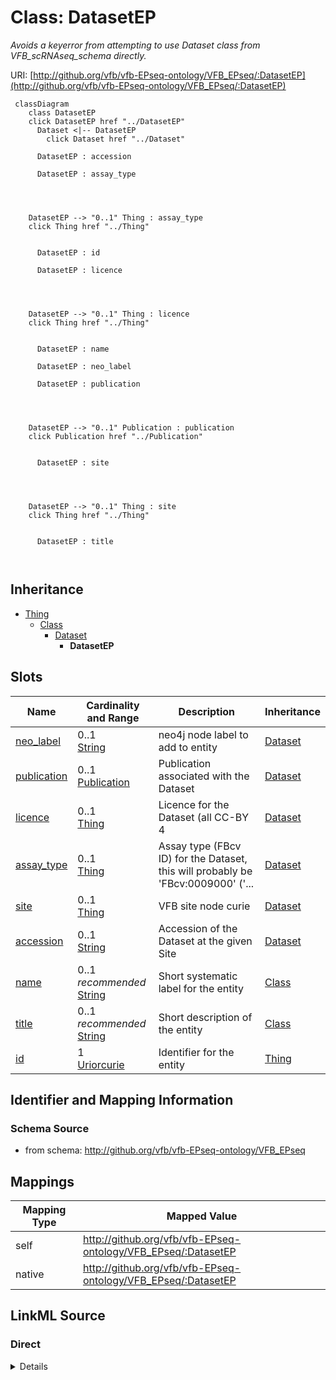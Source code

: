 

# Class: DatasetEP


_Avoids a keyerror from attempting to use Dataset class from VFB_scRNAseq_schema directly._





URI: [http://github.org/vfb/vfb-EPseq-ontology/VFB_EPseq/:DatasetEP](http://github.org/vfb/vfb-EPseq-ontology/VFB_EPseq/:DatasetEP)






```mermaid
 classDiagram
    class DatasetEP
    click DatasetEP href "../DatasetEP"
      Dataset <|-- DatasetEP
        click Dataset href "../Dataset"
      
      DatasetEP : accession
        
      DatasetEP : assay_type
        
          
    
    
    DatasetEP --> "0..1" Thing : assay_type
    click Thing href "../Thing"

        
      DatasetEP : id
        
      DatasetEP : licence
        
          
    
    
    DatasetEP --> "0..1" Thing : licence
    click Thing href "../Thing"

        
      DatasetEP : name
        
      DatasetEP : neo_label
        
      DatasetEP : publication
        
          
    
    
    DatasetEP --> "0..1" Publication : publication
    click Publication href "../Publication"

        
      DatasetEP : site
        
          
    
    
    DatasetEP --> "0..1" Thing : site
    click Thing href "../Thing"

        
      DatasetEP : title
        
      
```





## Inheritance
* [Thing](Thing.md)
    * [Class](Class.md)
        * [Dataset](Dataset.md)
            * **DatasetEP**



## Slots

| Name | Cardinality and Range | Description | Inheritance |
| ---  | --- | --- | --- |
| [neo_label](neo_label.md) | 0..1 <br/> [String](String.md) | neo4j node label to add to entity | [Dataset](Dataset.md) |
| [publication](publication.md) | 0..1 <br/> [Publication](Publication.md) | Publication associated with the Dataset | [Dataset](Dataset.md) |
| [licence](licence.md) | 0..1 <br/> [Thing](Thing.md) | Licence for the Dataset (all CC-BY 4 | [Dataset](Dataset.md) |
| [assay_type](assay_type.md) | 0..1 <br/> [Thing](Thing.md) | Assay type (FBcv ID) for the Dataset, this will probably be 'FBcv:0009000' ('... | [Dataset](Dataset.md) |
| [site](site.md) | 0..1 <br/> [Thing](Thing.md) | VFB site node curie | [Dataset](Dataset.md) |
| [accession](accession.md) | 0..1 <br/> [String](String.md) | Accession of the Dataset at the given Site | [Dataset](Dataset.md) |
| [name](name.md) | 0..1 _recommended_ <br/> [String](String.md) | Short systematic label for the entity | [Class](Class.md) |
| [title](title.md) | 0..1 _recommended_ <br/> [String](String.md) | Short description of the entity | [Class](Class.md) |
| [id](id.md) | 1 <br/> [Uriorcurie](Uriorcurie.md) | Identifier for the entity | [Thing](Thing.md) |









## Identifier and Mapping Information







### Schema Source


* from schema: http://github.org/vfb/vfb-EPseq-ontology/VFB_EPseq





## Mappings

| Mapping Type | Mapped Value |
| ---  | ---  |
| self | http://github.org/vfb/vfb-EPseq-ontology/VFB_EPseq/:DatasetEP |
| native | http://github.org/vfb/vfb-EPseq-ontology/VFB_EPseq/:DatasetEP |





## LinkML Source

<!-- TODO: investigate https://stackoverflow.com/questions/37606292/how-to-create-tabbed-code-blocks-in-mkdocs-or-sphinx -->

### Direct

<details>
```yaml
name: DatasetEP
description: Avoids a keyerror from attempting to use Dataset class from VFB_scRNAseq_schema
  directly.
from_schema: http://github.org/vfb/vfb-EPseq-ontology/VFB_EPseq
is_a: Dataset

```
</details>

### Induced

<details>
```yaml
name: DatasetEP
description: Avoids a keyerror from attempting to use Dataset class from VFB_scRNAseq_schema
  directly.
from_schema: http://github.org/vfb/vfb-EPseq-ontology/VFB_EPseq
is_a: Dataset
attributes:
  neo_label:
    name: neo_label
    annotations:
      owl:
        tag: owl
        value: AnnotationProperty
    description: neo4j node label to add to entity.
    from_schema: http://github.org/vfb/vfb-EPseq-ontology/VFB_EPseq
    rank: 1000
    slot_uri: neo_property:nodeLabel
    alias: neo_label
    owner: DatasetEP
    domain_of:
    - Dataset
    - Sample
    - Assay
    - Cluster
    - Publication
    range: string
  publication:
    name: publication
    annotations:
      owl.fstring:
        tag: owl.fstring
        value: AnnotationAssertion( dcterms:references {id} {V} )
    description: Publication associated with the Dataset.
    from_schema: http://github.org/vfb/vfb-scRNAseq-ontology/VFB_scRNAseq
    rank: 1000
    slot_uri: dcterms:references
    alias: publication
    owner: DatasetEP
    domain_of:
    - Dataset
    range: Publication
  licence:
    name: licence
    annotations:
      owl.fstring:
        tag: owl.fstring
        value: AnnotationAssertion( dcterms:licence {id} {V} )
    description: Licence for the Dataset (all CC-BY 4.0 for scExpressionAtlas).
    from_schema: http://github.org/vfb/vfb-scRNAseq-ontology/VFB_scRNAseq
    rank: 1000
    slot_uri: dcterms:licence
    alias: licence
    owner: DatasetEP
    domain_of:
    - Dataset
    range: Thing
  assay_type:
    name: assay_type
    annotations:
      owl.fstring:
        tag: owl.fstring
        value: ClassAssertion( ObjectSomeValuesFrom( OBI:0000312 {V} ) {id} )
    description: Assay type (FBcv ID) for the Dataset, this will probably be 'FBcv:0009000'
      ('single-cell RNA-seq').
    from_schema: http://github.org/vfb/vfb-scRNAseq-ontology/VFB_scRNAseq
    rank: 1000
    slot_uri: OBI:0000312
    alias: assay_type
    owner: DatasetEP
    domain_of:
    - Dataset
    range: Thing
  site:
    name: site
    annotations:
      owl.fstring:
        tag: owl.fstring
        value: AnnotationAssertion( Annotation( neo_custom:accession {accession} )
          oboInOwl:hasDbXref {id} {V} )
    description: VFB site node curie. The site must be created in VFB and added to
      the dictionary in ../scripts/process_site_data.py to successfully map from FB
      data.
    from_schema: http://github.org/vfb/vfb-scRNAseq-ontology/VFB_scRNAseq
    rank: 1000
    slot_uri: oboInOwl:hasDbXref
    alias: site
    owner: DatasetEP
    domain_of:
    - Dataset
    range: Thing
  accession:
    name: accession
    description: Accession of the Dataset at the given Site.
    from_schema: http://github.org/vfb/vfb-scRNAseq-ontology/VFB_scRNAseq
    rank: 1000
    slot_uri: neo_custom:accession
    alias: accession
    owner: DatasetEP
    domain_of:
    - Dataset
    range: string
  name:
    name: name
    annotations:
      owl:
        tag: owl
        value: AnnotationAssertion
    description: Short systematic label for the entity.
    from_schema: http://github.org/vfb/vfb-EPseq-ontology/VFB_EPseq
    rank: 1000
    slot_uri: rdfs:label
    alias: name
    owner: DatasetEP
    domain_of:
    - Class
    range: string
    recommended: true
  title:
    name: title
    annotations:
      owl:
        tag: owl
        value: AnnotationAssertion
    description: Short description of the entity.
    from_schema: http://github.org/vfb/vfb-EPseq-ontology/VFB_EPseq
    rank: 1000
    slot_uri: IAO:0000115
    alias: title
    owner: DatasetEP
    domain_of:
    - Class
    range: string
    recommended: true
  id:
    name: id
    description: Identifier for the entity. FlyBase identifiers should be prefixed
      with 'FlyBase:'.
    from_schema: http://github.org/vfb/vfb-EPseq-ontology/VFB_EPseq
    rank: 1000
    identifier: true
    alias: id
    owner: DatasetEP
    domain_of:
    - Thing
    range: uriorcurie
    required: true

```
</details>